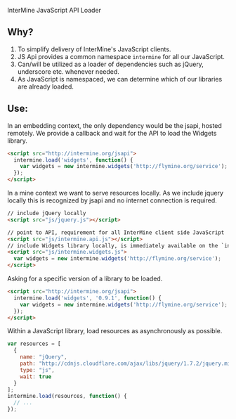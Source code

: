 InterMine JavaScript API Loader

## Why?
1. To simplify delivery of InterMine's JavaScript clients.
2. JS Api provides a common namespace `intermine` for all our JavaScript.
3. Can/will be utilized as a loader of dependencies such as jQuery, underscore etc. whenever needed.
4. As JavaScript is namespaced, we can determine which of our libraries are already loaded.

## Use:

In an embedding context, the only dependency would be the jsapi, hosted remotely. We provide a callback and wait for the API to load the Widgets library.

```html
<script src="http://intermine.org/jsapi">
  intermine.load('widgets', function() {
    var widgets = new intermine.widgets('http://flymine.org/service');
  });
</script>
```

In a mine context we want to serve resources locally. As we include jquery locally this is recognized by jsapi and no internet connection is required.

```html
// include jQuery locally
<script src="js/jquery.js"></script>

// point to API, requirement for all InterMine client side JavaScript
<script src="js/intermine.api.js"></script>
// include Widgets library locally, is immediately available on the `intermine` namespace
<script src="js/intermine.widgets.js">
  var widgets = new intermine.widgets('http://flymine.org/service');
</script>
```

Asking for a specific version of a library to be loaded.

```html
<script src="http://intermine.org/jsapi">
  intermine.load('widgets', '0.9.1', function() {
    var widgets = new intermine.widgets('http://flymine.org/service');
  });
</script>
```

Within a JavaScript library, load resources as asynchronously as possible.

```javascript
var resources = [
  {
    name: "jQuery",
    path: "http://cdnjs.cloudflare.com/ajax/libs/jquery/1.7.2/jquery.min.js",
    type: "js",
    wait: true
  }
];
intermine.load(resources, function() {
  // ...
});
    
```